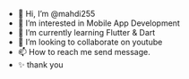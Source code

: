 - 👋 Hi, I’m @mahdi255
- 👀 I’m interested in Mobile App Development
- 🌱 I’m currently learning Flutter & Dart
- 💞️ I’m looking to collaborate on youtube
- 📫 How to reach me send message.
- ✨ thank you
